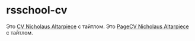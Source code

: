 # rsschool-cv
Это [CV Nicholaus Altarpiece](https://altnic.github.io/rsschool-cv/cv "CV Nicholaus Altarpiece") с тайтлом.
Это [PageCV Nicholaus Altarpiece](https://altnic.github.io/rsschool-cv "PageCV Nicholaus Altarpiece") с тайтлом.